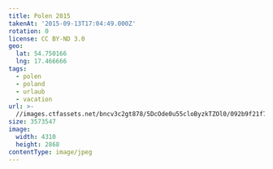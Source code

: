 ```yaml
---
title: Polen 2015
takenAt: '2015-09-13T17:04:49.000Z'
rotation: 0
license: CC BY-ND 3.0
geo:
  lat: 54.750166
  lng: 17.466666
tags:
  - polen
  - poland
  - urlaub
  - vacation
url: >-
  //images.ctfassets.net/bncv3c2gt878/5DcOde0u55cloByzkTZOl0/092b9f21f71a9cc37e3e27775f00bafe/polen-2015_25836903632_o
size: 3573547
image:
  width: 4310
  height: 2868
contentType: image/jpeg
---
```


